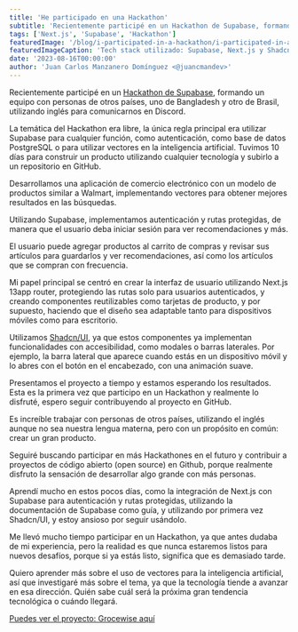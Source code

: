 ```yaml
---
title: 'He participado en una Hackathon'
subtitle: 'Recientemente participé en un Hackathon de Supabase, formando un equipo con personas de otros países.'
tags: ['Next.js', 'Supabase', 'Hackathon']
featuredImage: '/blog/i-participated-in-a-hackathon/i-participated-in-a-hackathon-banner.png'
featuredImageCaption: 'Tech stack utilizado: Supabase, Next.js y Shadcn/UI, Mi primera hackathon!'
date: '2023-08-16T00:00:00'
author: 'Juan Carlos Manzanero Domínguez <@juancmandev>'
---
```


Recientemente participé en un [Hackathon de Supabase](https://supabase.com/blog/supabase-lw8-hackathon), formando un equipo con personas de otros países, uno de Bangladesh y otro de Brasil, utilizando inglés para comunicarnos en Discord.

La temática del Hackathon era libre, la única regla principal era utilizar Supabase para cualquier función, como autenticación, como base de datos PostgreSQL o para utilizar vectores en la inteligencia artificial. Tuvimos 10 días para construir un producto utilizando cualquier tecnología y subirlo a un repositorio en GitHub.

Desarrollamos una aplicación de comercio electrónico con un modelo de productos similar a Walmart, implementando vectores para obtener mejores resultados en las búsquedas.

Utilizando Supabase, implementamos autenticación y rutas protegidas, de manera que el usuario deba iniciar sesión para ver recomendaciones y más.

El usuario puede agregar productos al carrito de compras y revisar sus artículos para guardarlos y ver recomendaciones, así como los artículos que se compran con frecuencia.

Mi papel principal se centró en crear la interfaz de usuario utilizando Next.js 13app router, protegiendo las rutas solo para usuarios autenticados, y creando componentes reutilizables como tarjetas de producto, y por supuesto, haciendo que el diseño sea adaptable tanto para dispositivos móviles como para escritorio.

Utilizamos [Shadcn/UI](https://ui.shadcn.com/), ya que estos componentes ya implementan funcionalidades con accesibilidad, como modales o barras laterales. Por ejemplo, la barra lateral que aparece cuando estás en un dispositivo móvil y lo abres con el botón en el encabezado, con una animación suave.

Presentamos el proyecto a tiempo y estamos esperando los resultados. Esta es la primera vez que participo en un Hackathon y realmente lo disfruté, espero seguir contribuyendo al proyecto en GitHub.

Es increíble trabajar con personas de otros países, utilizando el inglés aunque no sea nuestra lengua materna, pero con un propósito en común: crear un gran producto.

Seguiré buscando participar en más Hackathones en el futuro y contribuir a proyectos de código abierto (open source) en Github, porque realmente disfruto la sensación de desarrollar algo grande con más personas.

Aprendí mucho en estos pocos días, como la integración de Next.js con Supabase para autenticación y rutas protegidas, utilizando la documentación de Supabase como guía, y utilizando por primera vez Shadcn/UI, y estoy ansioso por seguir usándolo.

Me llevó mucho tiempo participar en un Hackathon, ya que antes dudaba de mi experiencia, pero la realidad es que nunca estaremos listos para nuevos desafíos, porque si ya estás listo, significa que es demasiado tarde.

Quiero aprender más sobre el uso de vectores para la inteligencia artificial, así que investigaré más sobre el tema, ya que la tecnología tiende a avanzar en esa dirección. Quién sabe cuál será la próxima gran tendencia tecnológica o cuándo llegará.

[Puedes ver el proyecto: Grocewise aquí](https://groce-wise.vercel.app/)
